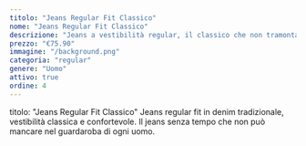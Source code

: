 ```yaml
---
titolo: "Jeans Regular Fit Classico"
nome: "Jeans Regular Fit Classico"
descrizione: "Jeans a vestibilità regular, il classico che non tramonta mai"
prezzo: "€75.90"
immagine: "/background.png"
categoria: "regular"
genere: "Uomo"
attivo: true
ordine: 4
---
```


titolo: "Jeans Regular Fit Classico"
Jeans regular fit in denim tradizionale, vestibilità classica e confortevole. Il jeans senza tempo che non può mancare nel guardaroba di ogni uomo.


